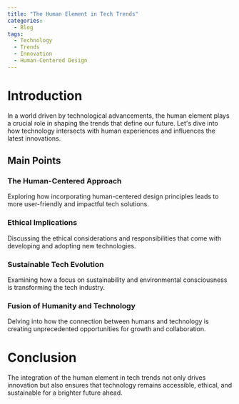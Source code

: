 ```yaml
---
title: "The Human Element in Tech Trends"
categories:
  - Blog
tags:
  - Technology
  - Trends
  - Innovation
  - Human-Centered Design
---
```


# Introduction
In a world driven by technological advancements, the human element plays a crucial role in shaping the trends that define our future. Let's dive into how technology intersects with human experiences and influences the latest innovations.

## Main Points
### The Human-Centered Approach
Exploring how incorporating human-centered design principles leads to more user-friendly and impactful tech solutions.

### Ethical Implications
Discussing the ethical considerations and responsibilities that come with developing and adopting new technologies.

### Sustainable Tech Evolution
Examining how a focus on sustainability and environmental consciousness is transforming the tech industry.

### Fusion of Humanity and Technology
Delving into how the connection between humans and technology is creating unprecedented opportunities for growth and collaboration.

# Conclusion
The integration of the human element in tech trends not only drives innovation but also ensures that technology remains accessible, ethical, and sustainable for a brighter future ahead.